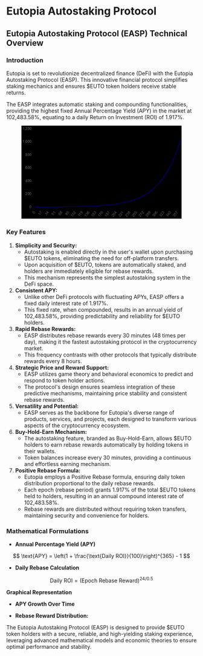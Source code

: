 # Eutopia Autostaking Protocol

## Eutopia Autostaking Protocol (EASP) Technical Overview

### **Introduction**

Eutopia is set to revolutionize decentralized finance (DeFi) with the Eutopia Autostaking Protocol (EASP). This innovative financial protocol simplifies staking mechanics and ensures $EUTO token holders receive stable returns.

The EASP integrates automatic staking and compounding functionalities, providing the highest fixed Annual Percentage Yield (APY) in the market at 102,483.58%, equating to a daily Return on Investment (ROI) of 1.917%.

<figure><img src=".gitbook/assets/image (1).png" alt=""><figcaption></figcaption></figure>

### **Key Features**

1. **Simplicity and Security:**
   * Autostaking is enabled directly in the user's wallet upon purchasing $EUTO tokens, eliminating the need for off-platform transfers.
   * Upon acquisition of $EUTO, tokens are automatically staked, and holders are immediately eligible for rebase rewards.
   * This mechanism represents the simplest autostaking system in the DeFi space.
2. **Consistent APY:**
   * Unlike other DeFi protocols with fluctuating APYs, EASP offers a fixed daily interest rate of 1.917%.
   * This fixed rate, when compounded, results in an annual yield of 102,483.58%, providing predictability and reliability for $EUTO holders.
3. **Rapid Rebase Rewards:**
   * EASP distributes rebase rewards every 30 minutes (48 times per day), making it the fastest autostaking protocol in the cryptocurrency market.
   * This frequency contrasts with other protocols that typically distribute rewards every 8 hours.
4. **Strategic Price and Reward Support:**
   * EASP utilizes game theory and behavioral economics to predict and respond to token holder actions.
   * The protocol's design ensures seamless integration of these predictive mechanisms, maintaining price stability and consistent rebase rewards.
5. **Versatility and Potential:**
   * EASP serves as the backbone for Eutopia's diverse range of products, services, and projects, each designed to transform various aspects of the cryptocurrency ecosystem.
6. **Buy-Hold-Earn Mechanism:**
   * The autostaking feature, branded as Buy-Hold-Earn, allows $EUTO holders to earn rebase rewards automatically by holding tokens in their wallets.
   * Token balances increase every 30 minutes, providing a continuous and effortless earning mechanism.
7. **Positive Rebase Formula:**
   * Eutopia employs a Positive Rebase formula, ensuring daily token distribution proportional to the daily rebase rewards.
   * Each epoch (rebase period) grants 1.917% of the total $EUTO tokens held to holders, resulting in an annual compound interest rate of 102,483.58%.
   * Rebase rewards are distributed without requiring token transfers, maintaining security and convenience for holders.

### **Mathematical Formulations**

* **Annual Percentage Yield (APY)**

$$
\text{APY} = \left(1 + \frac{\text{Daily ROI}}{100}\right)^{365} - 1
$$

* **Daily Rebase Calculation**

$$
\text{Daily ROI} = \left( \text{Epoch Rebase Reward} \right)^{24/0.5}
$$

**Graphical Representation**

* **APY Growth Over Time**



* **Rebase Reward Distribution:**

The Eutopia Autostaking Protocol (EASP) is designed to provide $EUTO token holders with a secure, reliable, and high-yielding staking experience, leveraging advanced mathematical models and economic theories to ensure optimal performance and stability.
